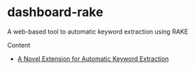 # dashboard-rake
A web-based tool to automatic keyword extraction using RAKE


Content

- [A Novel Extension for Automatic Keyword Extraction](https://www.ijarcsse.com/docs/papers/Volume_6/5_May2016/V6I5-0392.pdf)
